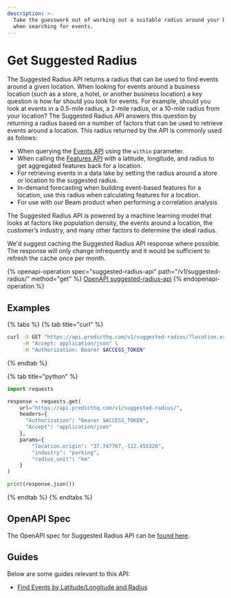 ```yaml
---
description: >-
  Take the guesswork out of working out a suitable radius around your business
  when searching for events.
---
```


# Get Suggested Radius

The Suggested Radius API returns a radius that can be used to find  events around a given location. When looking for events around a business location (such as a store, a hotel, or another business location) a key question is how far should you look for events. For example, should you look at events in a 0.5-mile radius, a 2-mile radius, or a 10-mile radius from your location? The Suggested Radius API answers this question by returning a radius based on a number of factors that can be used to retrieve events around a location. This radius returned by the API is commonly used as follows:

* When querying the [Events API](../events/search-events.md) using the `within` parameter.
* When calling the [Features API](../features/get-features.md) with a latitude, longitude, and radius to get aggregated features back for a location.
* For retrieving events in a data lake by setting the radius around a store or location to the suggested radius.
* In-demand forecasting when building event-based features for a location, use this radius when calculating features for a location.
* For use with our Beam product when performing a correlation analysis

The Suggested Radius API is powered by a machine learning model that looks at factors like population density, the events around a location, the customer’s industry, and many other factors to determine the ideal radius.

We'd suggest caching the Suggested Radius API response where possible. The response will only change infrequently and it would be sufficient to refresh the cache once per month.

{% openapi-operation spec="suggested-radius-api" path="/v1/suggested-radius/" method="get" %}
[OpenAPI suggested-radius-api](https://raw.githubusercontent.com/predicthq/api-specs/refs/heads/main/openapi/suggested-radius-api.yaml)
{% endopenapi-operation %}

## Examples

{% tabs %}
{% tab title="curl" %}
```bash
curl -X GET "https://api.predicthq.com/v1/suggested-radius/?location.origin=37.747767,-122.455320&industry=parking&radius_unit=km" \
     -H "Accept: application/json" \
     -H "Authorization: Bearer $ACCESS_TOKEN"
```
{% endtab %}

{% tab title="python" %}
```python
import requests

response = requests.get(
    url="https://api.predicthq.com/v1/suggested-radius/",
    headers={
      "Authorization": "Bearer $ACCESS_TOKEN",
      "Accept": "application/json"
    },
    params={
        "location.origin": "37.747767,-122.455320",
        "industry": "parking",
        "radius_unit": "km"
    }
)

print(response.json())
```
{% endtab %}
{% endtabs %}

## OpenAPI Spec

The OpenAPI spec for Suggested Radius API can be [found here](https://api.predicthq.com/docs/?urls.primaryName=Suggested+Radius+API).

## Guides

Below are some guides relevant to this API:

* [Find Events by Latitude/Longitude and Radius](https://app.gitbook.com/s/tNhzHETmXsrWeVBndqqJ/getting-started/guides/geolocation-guides/searching-by-location/find-events-by-latitude-longitude-and-radius)
